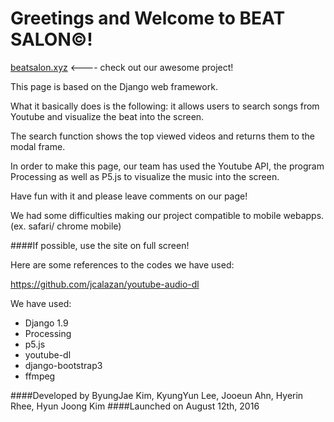 # Greetings and Welcome to BEAT SALON&copy;!

[beatsalon.xyz](https://beatsalon.xyx) <---- check out our awesome project!

This page is based on the Django web framework.

What it basically does is the following: it allows users to search songs from Youtube and visualize the beat into the screen.

The search function shows the top viewed videos and returns them to the modal frame.

In order to make this page, our team has used the Youtube API, the program Processing as well as P5.js to visualize the music into the screen.

Have fun with it and please leave comments on our page!

We had some difficulties making our project compatible to mobile webapps.(ex. safari/ chrome mobile)

####If possible, use the site on full screen!

Here are some references to the codes we have used:

https://github.com/jcalazan/youtube-audio-dl

We have used:

* Django 1.9
* Processing
* p5.js
* youtube-dl
* django-bootstrap3
* ffmpeg



####Developed by ByungJae Kim, KyungYun Lee, Jooeun Ahn, Hyerin Rhee, Hyun Joong Kim 
####Launched on August 12th, 2016 
